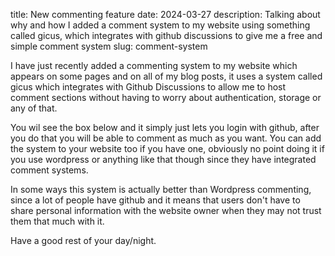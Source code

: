 title: New commenting feature
date: 2024-03-27
description: Talking about why and how I added a comment system to my website using something called gicus, which integrates with github discussions to give me a free and simple comment system
slug: comment-system

I have just recently added a commenting system to my website which appears on some pages and on all of my blog posts, it uses a system called gicus which integrates with Github Discussions to allow me to host comment sections without having to worry about authentication, storage or any of that.

You wil see the box below and it simply just lets you login with github, after you do that you will be able to comment as much as you want. You can add the system to your website too if you have one, obviously no point doing it if you use wordpress or anything like that though since they have integrated comment systems.

In some ways this system is actually better than Wordpress commenting, since a lot of people have github and it means that users don't have to share personal information with the website owner when they may not trust them that much with it.

Have a good rest of your day/night.